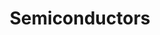 ---
title: Semiconductors
slug: semiconductors
taxonomy:
	tag: industry
content:
    items:
        '@taxonomy.industry': semiconductors
    order:
        by: date
        dir: desc
---